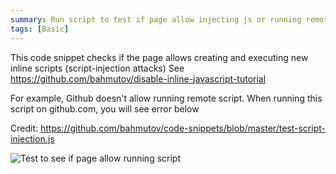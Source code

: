 ```yaml
---
summary: Run script to test if page allow injecting js or running remote script
tags: [Basic]
---
```


This code snippet checks if the page allows creating and executing new inline scripts (script-injection attacks) See https://github.com/bahmutov/disable-inline-javascript-tutorial

For example, Github doesn't allow running remote script. When running this script on github.com, you will see error below



Credit: https://github.com/bahmutov/code-snippets/blob/master/test-script-injection.js



![Test to see if page allow running script](/stores-assets/test-if-page-allow-adding-inline-javascript/block01.png)